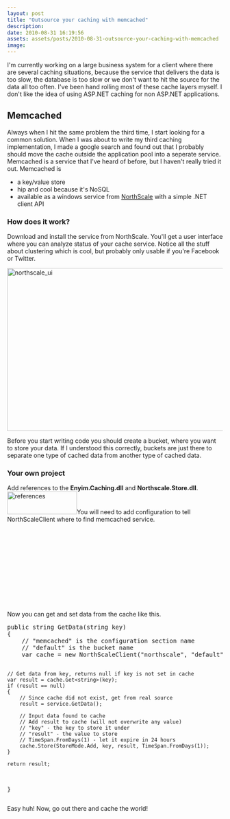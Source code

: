 ```yaml
---
layout: post
title: "Outsource your caching with memcached"
description:
date: 2010-08-31 16:19:56
assets: assets/posts/2010-08-31-outsource-your-caching-with-memcached
image: 
---
```


<p>I'm currently working on a large business system for a client where there are several caching situations, because the service that delivers the data is too slow, the database is too slow or we don't want to hit the source for the data all too often.  I've been hand rolling most of these cache layers myself. I don't like the idea of using ASP.NET caching for non ASP.NET applications.</p>
<h2>Memcached</h2>
<p>Always when I hit the same problem the third time, I start looking for a common solution. When I was about to write my third caching implementation, I made a google search and found out that I probably should move the cache outside the application pool into a seperate service. Memcached is a service that I've heard of before, but I haven't really tried it out.  Memcached is</p>
<ul>
<li>a key/value store</li>
<li>hip and cool because it's NoSQL</li>
<li>available as a windows service from <a href="http://www.northscale.com/">NorthScale</a> with a simple .NET client API</li>
</ul>
<h3>How does it work?</h3>
<p>Download and install the service from NorthScale. You'll get a user interface where you can analyze status of your cache service. Notice all the stuff about clustering which is cool, but probably only usable if you're Facebook or Twitter.</p>
<p><img class="alignnone size-full wp-image-875" title="northscale_ui" src="http://litemedia.info/media/Default/Mint/northscale_ui.png" width="590" height="380" /></p>
<p>Before you start writing code you should create a bucket, where you want to store your data. If I understood this correctly, buckets are just there to separate one type of cached data from another type of cached data.</p>
<h3>Your own project</h3>
<p>Add references to the <strong>Enyim.Caching.dll</strong> and <strong>Northscale.Store.dll</strong>.<img class="alignnone size-full wp-image-876" title="references" src="http://litemedia.info/media/Default/Mint/references.png" width="163" height="53" />You will need to add configuration to tell NorthScaleClient where to find memcached service.</p>
<pre class="brush:xml"><configuration>
 <configSections>
  <section name="northscale" type="NorthScale.Store.Configuration.NorthScaleClientSection, NorthScale.Store" />
 </configSections>
 <northscale>
  <servers bucket="default" userName="Administrator" password="password">
   <add uri="http://localhost:8080/pools/default" />
  </servers>
  <socketPool minPoolSize="10" maxPoolSize="100" connectionTimeout="00:00:10" deadTimeout="00:00:10" />
 </northscale>
</configuration></pre>
<p>Now you can get and set data from the cache like this.</p>
<pre class="brush:csharp">public string GetData(string key)
{
    // "memcached" is the configuration section name
    // "default" is the bucket name
    var cache = new NorthScaleClient("northscale", "default");

    // Get data from key, returns null if key is not set in cache
    var result = cache.Get<string>(key);
    if (result == null)
    {
        // Since cache did not exist, get from real source
        result = service.GetData();

        // Input data found to cache
        // Add result to cache (will not overwrite any value)
        // "key" - the key to store it under
        // "result" - the value to store
        // TimeSpan.FromDays(1) - let it expire in 24 hours
        cache.Store(StoreMode.Add, key, result, TimeSpan.FromDays(1));
    }

    return result;
}</pre>
<p>Easy huh! Now, go out there and cache the world!</p>
